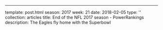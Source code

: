 ---
template: post.html
season: 2017
week: 21
date: 2018-02-05
type: ''
collection: articles
title: End of the NFL 2017 season - PowerRankings
description: The Eagles fly home with the Superbowl
